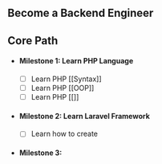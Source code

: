 
## Become a Backend Engineer

## **Core Path**

- #### Milestone 1: Learn PHP Language
	- [ ] Learn PHP [[Syntax]]
	- [ ] Learn PHP [[OOP]]
	- [ ] Learn PHP [[]]
- #### Milestone 2: Learn Laravel Framework
	- [ ] Learn how to create
- #### Milestone 3:

